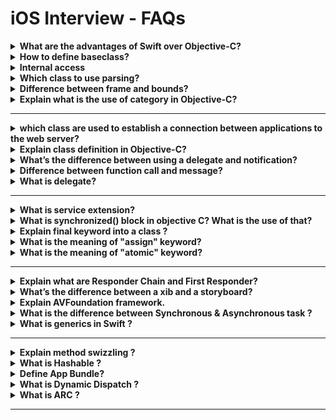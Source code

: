 # iOS Interview - FAQs

<details><summary><b>What are the advantages of Swift over Objective-C?</b></summary><br/>

- Swift is easier to read and maintain.
- Swift is safer & faster. (As per Apple website its 2.6 times faster than Objective c)
- Swift is unified with memory management.
- Swift support dynamic libraries.
- Swift Playgrounds encourages interactive coding.

</details>

<details><summary><b>How to define baseclass?</b></summary><br/>
A class which does not have a superclass is called the base-class.
</details>

<details><summary><b>Internal access</b></summary><br/>

Internal access enables entities to be used within any source file from their defining module, but not in any source file outside of the module. Internal access is the default level of access.

</details>

<details><summary><b>Which class to use parsing?</b></summary><br/>

`NSXML` class can be used to parse xml document.

</details>

<details><summary><b>Difference between frame and bounds?
</b></summary><br/>

The bounds of an UIView is the rectangle, expressed as a location (x,y) and size (width, height) relative to its own coordinate system (0,0). The frame of an UIView is the rectangle, expressed as a location (x,y) and size (width, height) relative to the superview it is contained within.

</details>

<details><summary><b>
Explain what is the use of category in Objective-C?
</b></summary><br/>

The use of category in Objective-C is to extend an existing class by appending behavior that is useful only in certain situations. To add such extension to existing classes, objective –C provides extensions and categories. The syntax used to define a category is @interface keyword.

</details>

---

<details><summary><b>which class are used to establish a connection between applications to the web server?</b></summary><br/>

- NSURL
- NSURLRequest
- NSURLConnection
</details>

<details><summary><b>Explain class definition in Objective-C?</b></summary><br/>

A class definition begins with the keyword @interface followed by the interface (class) name, and the class body, closed by a pair of curly braces.  In Objective-C, all classed are retrieved from the base class called NSObject. It gives basic methods like memory allocation and initialization.

</details>

<details><summary><b>What’s the difference between using a delegate and notification?</b></summary><br/>

Both are used for sending values and messages to the interested parties. A delegate is for one-to-one communication and is a pattern promoted by Apple.

In delegation, the class raising events will have a property for the delegate and will typically expect it to implement some protocol. The delegating class can then call the delegates protocol methods.

Notification allows a class to broadcast events across the entire application to any interested parties. The broadcasting class doesn’t need to know anything about the listeners for this event, therefore notification is very useful in helping to decouple components in an application.

</details>

<details><summary><b>Difference between function call and message?</b></summary><br/>

The difference between function call and message is that a function and its arguments are linked together in the compiled code, but a message and a receiving object are not linked  until the program is executing and the message is sent.

</details>

<details><summary><b>What is delegate?</b></summary><br/>

Delegation is a commonly used pattern in object-oriented programming. It is a situation where an object, instead of performing a task itself, delegates that task to another, helper object. The helper object is called the delegate.

A delegate allows one object to send messages to another object when an event happens.

A delegate is just an object that another object sends messages to when certain things happen, so that the delegate can handle app-specific details the original object wasn't designed for. It's a way of customizing behavior without sub classing.

</details>

---

<details><summary><b>What is service extension?</b></summary><br/>

The service extension allows to change the content in a notification before it is presented.

Ojha, Bandana. 200+ Frequently Asked Interview Questions & Answers in iOS Development: Swift & Objective -C Programming (Interview Q & A Series Book 9) (p. 12). Kindle Edition.

</details>

<details><summary><b>What is synchronized() block in objective C? What is the use of that?</b></summary><br/>

The synchronized() directive locks a section of code for use by a single thread. Other threads are blocked until the thread exits the protected code.

</details>

<details><summary><b>Explain final keyword into a class ?</b></summary><br/>

A class that is declared final cannot be sub classed.

</details>

<details><summary><b>What is the meaning of "assign" keyword?</b></summary><br/>

Assign creates a reference from one object to another without increasing the retain count of the source object.

</details>

<details><summary><b>What is the meaning of "atomic" keyword?</b></summary><br/>

“atomic”, the synthesized setter/getter will ensure that a whole value is always returned from the getter or set by the setter, only single thread can access variable to get or set value at a time.

</details>

---

<details><summary><b>Explain what are Responder Chain and First Responder?</b></summary><br/>

A ResponderChain is a hierarchy of objects that can respond to events received. The first object in the ResponderChain is called the FirstResponder.

</details>

<details><summary><b>What’s the difference between a xib and a storyboard?</b></summary><br/>

Both are used in Xcode to layout screens (view controllers). A xib defines a single View or View Controller screen, while a storyboard shows many view controllers and shows the relationship between them.

</details>

<details><summary><b>Explain AVFoundation framework.</b></summary><br/>

AVFoundation allows us to work on a detailed level with time-based audio-visual data. With it, we can create, edit, analyze, and re-encode media files. AVFoundation has two sets of APIs, one is video and other one is audio.

</details>

<details><summary><b>What is the difference between Synchronous & Asynchronous task ?</b></summary><br/>

Synchronous: waits until the task has completed Asynchronous: completes a task in background and can notify you when complete

</details>

<details><summary><b>What is generics in Swift ?</b></summary><br/>

Generics create code that does not get specific about underlying data types.

</details>

---

<details><summary><b>Explain method swizzling ?</b></summary><br/>

Method swizzling is a well-known practice in Objective-C and in other languages that support dynamic method dispatching. Through swizzling, the implementation of a method can be replaced with a different one at runtime, by changing the mapping

between a specific #selector(method) and the function that contains its implementation.

To use method swizzling with your Swift classes there are two requirements that you must comply with:-

- The class containing the methods to be swizzled must extend NSObject.
- The methods you want to swizzle must have the dynamic attribute.
</details>

<details><summary><b>What is Hashable ?</b></summary><br/>

Hashable allows us to use our objects as keys in a dictionary. So, we can make our custom types.

</details>

<details><summary><b>Define App Bundle?</b></summary><br/>

When you build your iOS app, Xcode packages it as a bundle. A bundle is a directory in the file system that groups related resources together in one place. An iOS app bundle contains the app executable file and supporting resource files such as app icons, image files, and localized content.

</details>

<details><summary><b>What is Dynamic Dispatch ?</b></summary><br/>

Dynamic Dispatch is the process of selecting which implementation of a polymorphic operation that’s a method or a function to call at run time.

</details>

<details><summary><b>What is ARC ?</b></summary><br/>

It stands for Automatic Reference Counting. ARC is a compiler feature that provides automatic memory management for Objective C Objects, so that developers can focus primarily on building application functionality and not worry about retain and releases.

</details>

---
